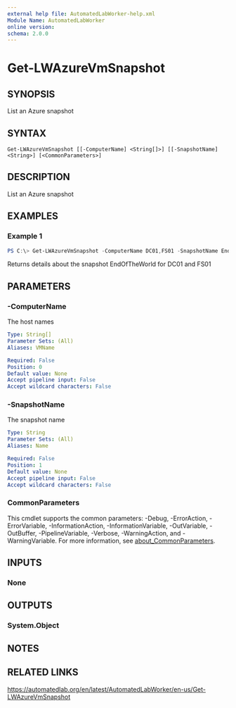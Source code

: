 ```yaml
---
external help file: AutomatedLabWorker-help.xml
Module Name: AutomatedLabWorker
online version:
schema: 2.0.0
---
```


# Get-LWAzureVmSnapshot

## SYNOPSIS
List an Azure snapshot

## SYNTAX

```
Get-LWAzureVmSnapshot [[-ComputerName] <String[]>] [[-SnapshotName] <String>] [<CommonParameters>]
```

## DESCRIPTION
List an Azure snapshot

## EXAMPLES

### Example 1
```powershell
PS C:\> Get-LWAzureVmSnapshot -ComputerName DC01,FS01 -SnapshotName EndOfTheWorld
```

Returns details about the snapshot EndOfTheWorld for DC01 and FS01

## PARAMETERS

### -ComputerName
The host names

```yaml
Type: String[]
Parameter Sets: (All)
Aliases: VMName

Required: False
Position: 0
Default value: None
Accept pipeline input: False
Accept wildcard characters: False
```

### -SnapshotName
The snapshot name

```yaml
Type: String
Parameter Sets: (All)
Aliases: Name

Required: False
Position: 1
Default value: None
Accept pipeline input: False
Accept wildcard characters: False
```

### CommonParameters
This cmdlet supports the common parameters: -Debug, -ErrorAction, -ErrorVariable, -InformationAction, -InformationVariable, -OutVariable, -OutBuffer, -PipelineVariable, -Verbose, -WarningAction, and -WarningVariable. For more information, see [about_CommonParameters](http://go.microsoft.com/fwlink/?LinkID=113216).

## INPUTS

### None
## OUTPUTS

### System.Object
## NOTES

## RELATED LINKS
https://automatedlab.org/en/latest/AutomatedLabWorker/en-us/Get-LWAzureVmSnapshot
